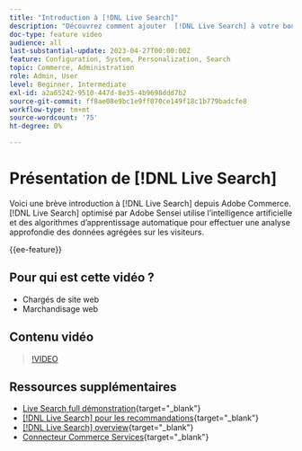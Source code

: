 ```yaml
---
title: "Introduction à [!DNL Live Search]"
description: "Découvrez comment ajouter  [!DNL Live Search] à votre boutique et produire des expériences d’achat hautement attrayantes, pertinentes et personnalisées."
doc-type: feature video
audience: all
last-substantial-update: 2023-04-27T00:00:00Z
feature: Configuration, System, Personalization, Search
topic: Commerce, Administration
role: Admin, User
level: Beginner, Intermediate
exl-id: a2a65242-9510-447d-8e35-4b9698ddd7b2
source-git-commit: ff8ae08e9bc1e9ff070ce149f18c1b779badcfe8
workflow-type: tm+mt
source-wordcount: '75'
ht-degree: 0%

---
```


# Présentation de [!DNL Live Search]

Voici une brève introduction à [!DNL Live Search] depuis Adobe Commerce. [!DNL Live Search] optimisé par Adobe Sensei utilise l’intelligence artificielle et des algorithmes d’apprentissage automatique pour effectuer une analyse approfondie des données agrégées sur les visiteurs.

{{ee-feature}}

## Pour qui est cette vidéo ?

- Chargés de site web
- Marchandisage web

## Contenu vidéo

>[!VIDEO](https://video.tv.adobe.com/v/3418797?learn=on)


## Ressources supplémentaires

- [Live Search full démonstration](https://experienceleague.adobe.com/docs/commerce-learn/tutorials/getting-started/capabilities/live-search-full-demonstration.html){target="_blank"}
- [[!DNL Live Search] pour les recommandations](https://experienceleague.adobe.com/docs/commerce-learn/tutorials/marketing/live-search-recommendations.html){target="_blank"}
- [[!DNL Live Search] overview](https://experienceleague.adobe.com/docs/commerce-merchant-services/live-search/overview.html){target="_blank"}
- [Connecteur Commerce Services](https://experienceleague.adobe.com/docs/commerce-merchant-services/user-guides/integration-services/saas.html){target="_blank"}
